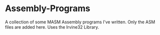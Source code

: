 # Assembly-Programs
A collection of some MASM Assembly programs I've written. Only the ASM files are added here. Uses the Irvine32 Library.

